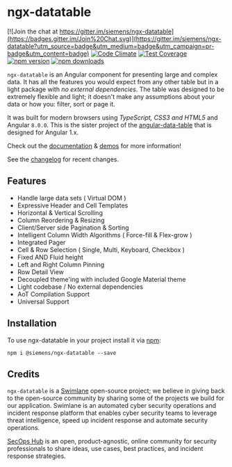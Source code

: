 # ngx-datatable

[![Join the chat at https://gitter.im/siemens/ngx-datatable](https://badges.gitter.im/Join%20Chat.svg)](https://gitter.im/siemens/ngx-datatable?utm_source=badge&utm_medium=badge&utm_campaign=pr-badge&utm_content=badge)
[![Code Climate](https://codeclimate.com/github/siemens/ngx-datatable/badges/gpa.svg)](https://codeclimate.com/github/siemens/ngx-datatable)
[![Test Coverage](https://codeclimate.com/github/siemens/ngx-datatable/badges/coverage.svg)](https://codeclimate.com/github/siemens/ngx-datatable/coverage)
[![npm version](https://badge.fury.io/js/%40siemens%2Fngx-datatable.svg)](https://badge.fury.io/js/%40siemens%2Fngx-datatable)
[![npm downloads](https://img.shields.io/npm/dm/@siemens/ngx-datatable.svg)](https://npmjs.org/@siemens/ngx-datatable)

`ngx-datatable` is an Angular component for presenting large and complex data. It has all the features you would expect from any other table but in a light package with _no external dependencies_. The table was designed to be extremely flexible and light; it doesn't make any assumptions about your data or how you: filter, sort or page it.

It was built for modern browsers using _TypeScript, CSS3 and HTML5_ and Angular `8.0.0`. This is the sister project of the [angular-data-table](https://github.com/swimlane/angular-data-table) that is designed for Angular 1.x.

Check out the [documentation](https://siemens-com.gitbook.io/ngx-datatable/) & [demos](http://siemens.github.io/ngx-datatable/) for more information!

See the [changelog](https://github.com/siemens/ngx-datatable/blob/master/docs/changelog.md) for recent changes.

## Features

- Handle large data sets ( Virtual DOM )
- Expressive Header and Cell Templates
- Horizontal & Vertical Scrolling
- Column Reordering & Resizing
- Client/Server side Pagination & Sorting
- Intelligent Column Width Algorithms ( Force-fill & Flex-grow )
- Integrated Pager
- Cell & Row Selection ( Single, Multi, Keyboard, Checkbox )
- Fixed AND Fluid height
- Left and Right Column Pinning
- Row Detail View
- Decoupled theme'ing with included Google Material theme
- Light codebase / No external dependencies
- AoT Compilation Support
- Universal Support

## Installation

To use ngx-datatable in your project install it via [npm](https://www.npmjs.com/package/@siemens/ngx-datatable):

```
npm i @siemens/ngx-datatable --save
```

## Credits

`ngx-datatable` is a [Swimlane](http://swimlane.com) open-source project; we believe in giving back to the open-source community by sharing some of the projects we build for our application. Swimlane is an automated cyber security operations and incident response platform that enables cyber security teams to leverage threat intelligence, speed up incident response and automate security operations.

[SecOps Hub](http://secopshub.com) is an open, product-agnostic, online community for security professionals to share ideas, use cases, best practices, and incident response strategies.
